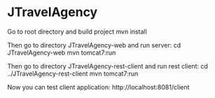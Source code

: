 JTravelAgency
=============

Go to root directory and build project
mvn install

Then go to directory JTravelAgency-web and run server:
cd JTravelAgency-web
mvn tomcat7:run

Then go to directory JTravelAgency-rest-client and run rest client:
cd ../JTravelAgency-rest-client
mvn tomcat7:run

Now you can test client application:
http://localhost:8081/client

